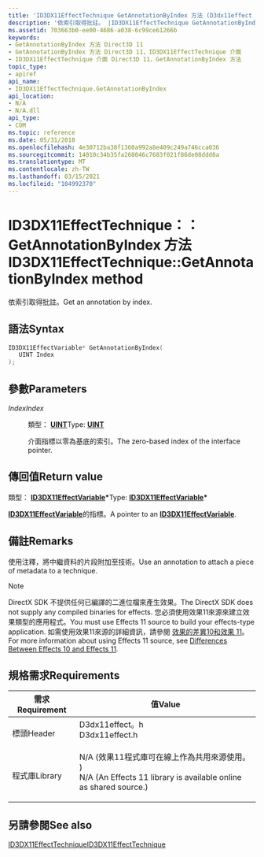 ```yaml
---
title: 'ID3DX11EffectTechnique GetAnnotationByIndex 方法 (D3dx11effect .h) '
description: '依索引取得批註。 |ID3DX11EffectTechnique GetAnnotationByIndex 方法 (D3dx11effect .h) '
ms.assetid: 703663b0-ee00-4686-a038-6c99ce61266b
keywords:
- GetAnnotationByIndex 方法 Direct3D 11
- GetAnnotationByIndex 方法 Direct3D 11，ID3DX11EffectTechnique 介面
- ID3DX11EffectTechnique 介面 Direct3D 11，GetAnnotationByIndex 方法
topic_type:
- apiref
api_name:
- ID3DX11EffectTechnique.GetAnnotationByIndex
api_location:
- N/A
- N/A.dll
api_type:
- COM
ms.topic: reference
ms.date: 05/31/2018
ms.openlocfilehash: 4e30712ba38f1360a992a8e409c249a746cca036
ms.sourcegitcommit: 14010c34b35fa268046c7683f021f86de08ddd0a
ms.translationtype: MT
ms.contentlocale: zh-TW
ms.lasthandoff: 03/15/2021
ms.locfileid: "104992370"
---
```

# <a name="id3dx11effecttechniquegetannotationbyindex-method"></a><span data-ttu-id="b6e3b-107">ID3DX11EffectTechnique：： GetAnnotationByIndex 方法</span><span class="sxs-lookup"><span data-stu-id="b6e3b-107">ID3DX11EffectTechnique::GetAnnotationByIndex method</span></span>

<span data-ttu-id="b6e3b-108">依索引取得批註。</span><span class="sxs-lookup"><span data-stu-id="b6e3b-108">Get an annotation by index.</span></span>

## <a name="syntax"></a><span data-ttu-id="b6e3b-109">語法</span><span class="sxs-lookup"><span data-stu-id="b6e3b-109">Syntax</span></span>


```C++
ID3DX11EffectVariable* GetAnnotationByIndex(
   UINT Index
);
```



## <a name="parameters"></a><span data-ttu-id="b6e3b-110">參數</span><span class="sxs-lookup"><span data-stu-id="b6e3b-110">Parameters</span></span>

<dl> <dt>

<span data-ttu-id="b6e3b-111">*Index*</span><span class="sxs-lookup"><span data-stu-id="b6e3b-111">*Index*</span></span> 
</dt> <dd>

<span data-ttu-id="b6e3b-112">類型： **[ **UINT**](/windows/desktop/WinProg/windows-data-types)**</span><span class="sxs-lookup"><span data-stu-id="b6e3b-112">Type: **[**UINT**](/windows/desktop/WinProg/windows-data-types)**</span></span>

<span data-ttu-id="b6e3b-113">介面指標以零為基底的索引。</span><span class="sxs-lookup"><span data-stu-id="b6e3b-113">The zero-based index of the interface pointer.</span></span>

</dd> </dl>

## <a name="return-value"></a><span data-ttu-id="b6e3b-114">傳回值</span><span class="sxs-lookup"><span data-stu-id="b6e3b-114">Return value</span></span>

<span data-ttu-id="b6e3b-115">類型： **[ **ID3DX11EffectVariable**](id3dx11effectvariable.md)\***</span><span class="sxs-lookup"><span data-stu-id="b6e3b-115">Type: **[**ID3DX11EffectVariable**](id3dx11effectvariable.md)\***</span></span>

<span data-ttu-id="b6e3b-116">[**ID3DX11EffectVariable**](id3dx11effectvariable.md)的指標。</span><span class="sxs-lookup"><span data-stu-id="b6e3b-116">A pointer to an [**ID3DX11EffectVariable**](id3dx11effectvariable.md).</span></span>

## <a name="remarks"></a><span data-ttu-id="b6e3b-117">備註</span><span class="sxs-lookup"><span data-stu-id="b6e3b-117">Remarks</span></span>

<span data-ttu-id="b6e3b-118">使用注釋，將中繼資料的片段附加至技術。</span><span class="sxs-lookup"><span data-stu-id="b6e3b-118">Use an annotation to attach a piece of metadata to a technique.</span></span>

> [!Note]  
> <span data-ttu-id="b6e3b-119">DirectX SDK 不提供任何已編譯的二進位檔來產生效果。</span><span class="sxs-lookup"><span data-stu-id="b6e3b-119">The DirectX SDK does not supply any compiled binaries for effects.</span></span> <span data-ttu-id="b6e3b-120">您必須使用效果11來源來建立效果類型的應用程式。</span><span class="sxs-lookup"><span data-stu-id="b6e3b-120">You must use Effects 11 source to build your effects-type application.</span></span> <span data-ttu-id="b6e3b-121">如需使用效果11來源的詳細資訊，請參閱 [效果的差異10和效果 11](d3d11-graphics-programming-guide-effects-differences.md)。</span><span class="sxs-lookup"><span data-stu-id="b6e3b-121">For more information about using Effects 11 source, see [Differences Between Effects 10 and Effects 11](d3d11-graphics-programming-guide-effects-differences.md).</span></span>

 

## <a name="requirements"></a><span data-ttu-id="b6e3b-122">規格需求</span><span class="sxs-lookup"><span data-stu-id="b6e3b-122">Requirements</span></span>



| <span data-ttu-id="b6e3b-123">需求</span><span class="sxs-lookup"><span data-stu-id="b6e3b-123">Requirement</span></span> | <span data-ttu-id="b6e3b-124">值</span><span class="sxs-lookup"><span data-stu-id="b6e3b-124">Value</span></span> |
|--------------------|----------------------------------------------------------------------------------------------------------------------------------------------|
| <span data-ttu-id="b6e3b-125">標頭</span><span class="sxs-lookup"><span data-stu-id="b6e3b-125">Header</span></span><br/>  | <dl> <span data-ttu-id="b6e3b-126"><dt>D3dx11effect。h</dt></span><span class="sxs-lookup"><span data-stu-id="b6e3b-126"><dt>D3dx11effect.h</dt></span></span> </dl>                                                    |
| <span data-ttu-id="b6e3b-127">程式庫</span><span class="sxs-lookup"><span data-stu-id="b6e3b-127">Library</span></span><br/> | <dl> <span data-ttu-id="b6e3b-128"><dt>N/A (效果11程式庫可在線上作為共用來源使用。 ) </dt></span><span class="sxs-lookup"><span data-stu-id="b6e3b-128"><dt>N/A (An Effects 11 library is available online as shared source.)</dt></span></span> </dl> |



## <a name="see-also"></a><span data-ttu-id="b6e3b-129">另請參閱</span><span class="sxs-lookup"><span data-stu-id="b6e3b-129">See also</span></span>

<dl> <dt>

[<span data-ttu-id="b6e3b-130">ID3DX11EffectTechnique</span><span class="sxs-lookup"><span data-stu-id="b6e3b-130">ID3DX11EffectTechnique</span></span>](id3dx11effecttechnique.md)
</dt> </dl>

 

